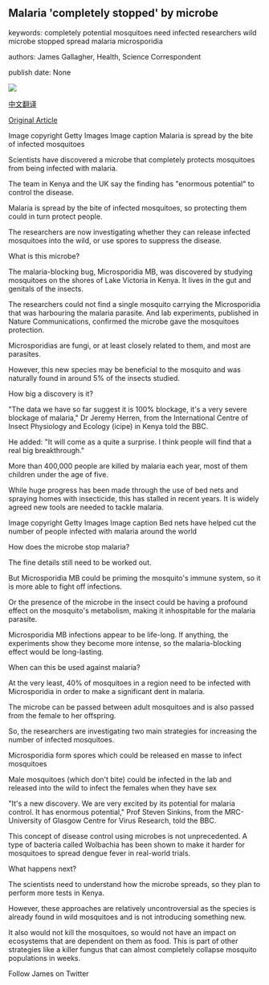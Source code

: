 ## Malaria 'completely stopped' by microbe

keywords: completely potential mosquitoes need infected researchers wild microbe stopped spread malaria microsporidia

authors: James Gallagher, Health, Science Correspondent

publish date: None

![](https://ichef.bbci.co.uk/news/1024/branded_news/BE00/production/_112104684_gettyimages-944691950-1.jpg)

[中文翻译](Malaria%20%27completely%20stopped%27%20by%20microbe_zh.md)

[Original Article](https://www.bbc.com/news/health-52530828)

Image copyright Getty Images Image caption Malaria is spread by the bite of infected mosquitoes

Scientists have discovered a microbe that completely protects mosquitoes from being infected with malaria.

The team in Kenya and the UK say the finding has "enormous potential" to control the disease.

Malaria is spread by the bite of infected mosquitoes, so protecting them could in turn protect people.

The researchers are now investigating whether they can release infected mosquitoes into the wild, or use spores to suppress the disease.

What is this microbe?

The malaria-blocking bug, Microsporidia MB, was discovered by studying mosquitoes on the shores of Lake Victoria in Kenya. It lives in the gut and genitals of the insects.

The researchers could not find a single mosquito carrying the Microsporidia that was harbouring the malaria parasite. And lab experiments, published in Nature Communications, confirmed the microbe gave the mosquitoes protection.

Microsporidias are fungi, or at least closely related to them, and most are parasites.

However, this new species may be beneficial to the mosquito and was naturally found in around 5% of the insects studied.

How big a discovery is it?

"The data we have so far suggest it is 100% blockage, it's a very severe blockage of malaria," Dr Jeremy Herren, from the International Centre of Insect Physiology and Ecology (icipe) in Kenya told the BBC.

He added: "It will come as a quite a surprise. I think people will find that a real big breakthrough."

More than 400,000 people are killed by malaria each year, most of them children under the age of five.

While huge progress has been made through the use of bed nets and spraying homes with insecticide, this has stalled in recent years. It is widely agreed new tools are needed to tackle malaria.

Image copyright Getty Images Image caption Bed nets have helped cut the number of people infected with malaria around the world

How does the microbe stop malaria?

The fine details still need to be worked out.

But Microsporidia MB could be priming the mosquito's immune system, so it is more able to fight off infections.

Or the presence of the microbe in the insect could be having a profound effect on the mosquito's metabolism, making it inhospitable for the malaria parasite.

Microsporidia MB infections appear to be life-long. If anything, the experiments show they become more intense, so the malaria-blocking effect would be long-lasting.

When can this be used against malaria?

At the very least, 40% of mosquitoes in a region need to be infected with Microsporidia in order to make a significant dent in malaria.

The microbe can be passed between adult mosquitoes and is also passed from the female to her offspring.

So, the researchers are investigating two main strategies for increasing the number of infected mosquitoes.

Microsporidia form spores which could be released en masse to infect mosquitoes

Male mosquitoes (which don't bite) could be infected in the lab and released into the wild to infect the females when they have sex

"It's a new discovery. We are very excited by its potential for malaria control. It has enormous potential," Prof Steven Sinkins, from the MRC-University of Glasgow Centre for Virus Research, told the BBC.

This concept of disease control using microbes is not unprecedented. A type of bacteria called Wolbachia has been shown to make it harder for mosquitoes to spread dengue fever in real-world trials.

What happens next?

The scientists need to understand how the microbe spreads, so they plan to perform more tests in Kenya.

However, these approaches are relatively uncontroversial as the species is already found in wild mosquitoes and is not introducing something new.

It also would not kill the mosquitoes, so would not have an impact on ecosystems that are dependent on them as food. This is part of other strategies like a killer fungus that can almost completely collapse mosquito populations in weeks.

Follow James on Twitter
